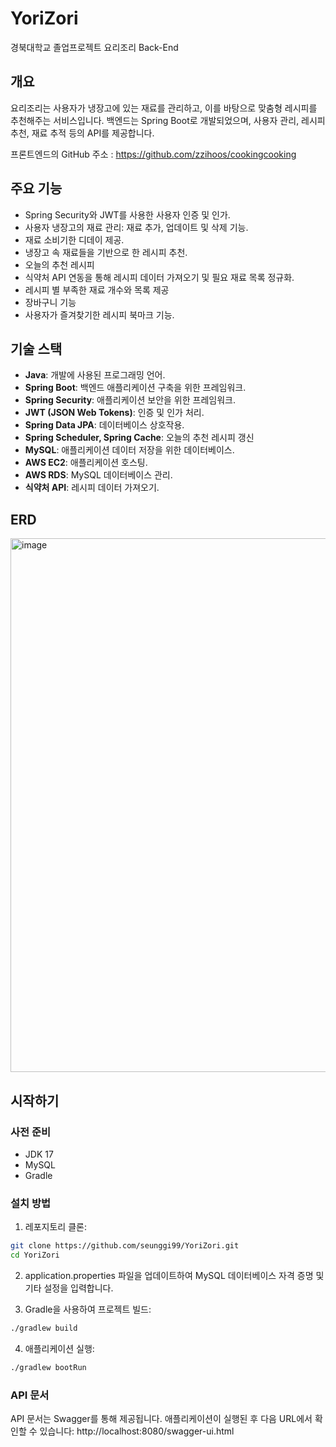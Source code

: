 # YoriZori 
경북대학교 졸업프로젝트 요리조리 Back-End

## 개요
요리조리는 사용자가 냉장고에 있는 재료를 관리하고, 이를 바탕으로 맞춤형 레시피를 추천해주는 서비스입니다. 백엔드는 Spring Boot로 개발되었으며, 사용자 관리, 레시피 추천, 재료 추적 등의 API를 제공합니다.

프론트엔드의 GitHub 주소 : https://github.com/zzihoos/cookingcooking

## 주요 기능
- Spring Security와 JWT를 사용한 사용자 인증 및 인가.
- 사용자 냉장고의 재료 관리: 재료 추가, 업데이트 및 삭제 기능.
- 재료 소비기한 디데이 제공.
- 냉장고 속 재료들을 기반으로 한 레시피 추천.
- 오늘의 추천 레시피
- 식약처 API 연동을 통해 레시피 데이터 가져오기 및 필요 재료 목록 정규화.
- 레시피 별 부족한 재료 개수와 목록 제공
- 장바구니 기능
- 사용자가 즐겨찾기한 레시피 북마크 기능.


## 기술 스택
- **Java**: 개발에 사용된 프로그래밍 언어.
- **Spring Boot**: 백엔드 애플리케이션 구축을 위한 프레임워크.
- **Spring Security**: 애플리케이션 보안을 위한 프레임워크.
- **JWT (JSON Web Tokens)**: 인증 및 인가 처리.
- **Spring Data JPA**: 데이터베이스 상호작용.
- **Spring Scheduler, Spring Cache**: 오늘의 추천 레시피 갱신
- **MySQL**: 애플리케이션 데이터 저장을 위한 데이터베이스.
- **AWS EC2**: 애플리케이션 호스팅.
- **AWS RDS**: MySQL 데이터베이스 관리.
- **식약처 API**: 레시피 데이터 가져오기.

## ERD
<img width="854" alt="image" src="https://github.com/seunggi99/YoriZori/assets/94459503/b1280339-21b0-42f8-9c08-40b13215c6e0">

## 시작하기
### 사전 준비
- JDK 17
- MySQL
- Gradle

### 설치 방법
1.  레포지토리 클론:
   ```sh
   git clone https://github.com/seunggi99/YoriZori.git
   cd YoriZori
   ```
2.	application.properties 파일을 업데이트하여 MySQL 데이터베이스 자격 증명 및 기타 설정을 입력합니다.
   
3.	Gradle을 사용하여 프로젝트 빌드:
   ```sh
   ./gradlew build
   ```
4.  애플리케이션 실행:
   ```sh
   ./gradlew bootRun
   ```

### API 문서 

API 문서는 Swagger를 통해 제공됩니다. 애플리케이션이 실행된 후 다음 URL에서 확인할 수 있습니다:
http://localhost:8080/swagger-ui.html
